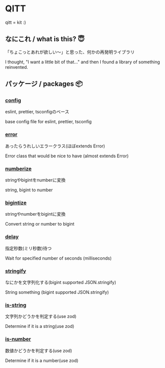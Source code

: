 # QITT

qitt = kit :)

## なにこれ / what is this? 😇

「ちょこっとあれが欲しい〜」と思った、何かの再発明ライブラリ

I thought, "I want a little bit of that..." and then I found a library of something reinvented.

## パッケージ / packages 📦

### [config](https://npmjs.com/package/@qitt/config)

eslint, prettier, tsconfigのベース

base config file for eslint, prettier, tsconfig

### [error](https://npmjs.com/package/@qitt/error)

あったらうれしいエラークラス(ほぼextends Error)

Error class that would be nice to have (almost extends Error)

### [numberize](https://npmjs.com/package/@qitt/numberize)

stringやbigintをnumberに変換

string, bigint to number

### [bigintize](https://npmjs.com/package/@qitt/bigintize)

stringやnumberをbigintに変換

Convert string or number to bigint

### [delay](https://npmjs.com/package/@qitt/delay)

指定秒数(ミリ秒数)待つ

Wait for specified number of seconds (milliseconds)

### [stringify](https://npmjs.com/package/@qitt/stringify)

なにかを文字列化する(bigint supported JSON.stringify)

String something (bigint supported JSON.stringify)

### [is-string](https://npmjs.com/package/@qitt/is-string)

文字列かどうかを判定する(use zod)

Determine if it is a string(use zod)

### [is-number](https://npmjs.com/package/@qitt/is-number)

数値かどうかを判定する(use zod)

Determine if it is a number(use zod)
